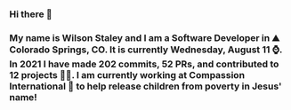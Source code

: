 ### Hi there 👋

### My name is Wilson Staley and I am a Software Developer in ⛰ Colorado Springs, CO.  It is currently Wednesday, August 11 ⌚. In 2021 I have made 202 commits, 52 PRs, and contributed to 12 projects 👨‍💻. I am currently working at Compassion International 🏢 to help release children from poverty in Jesus' name!